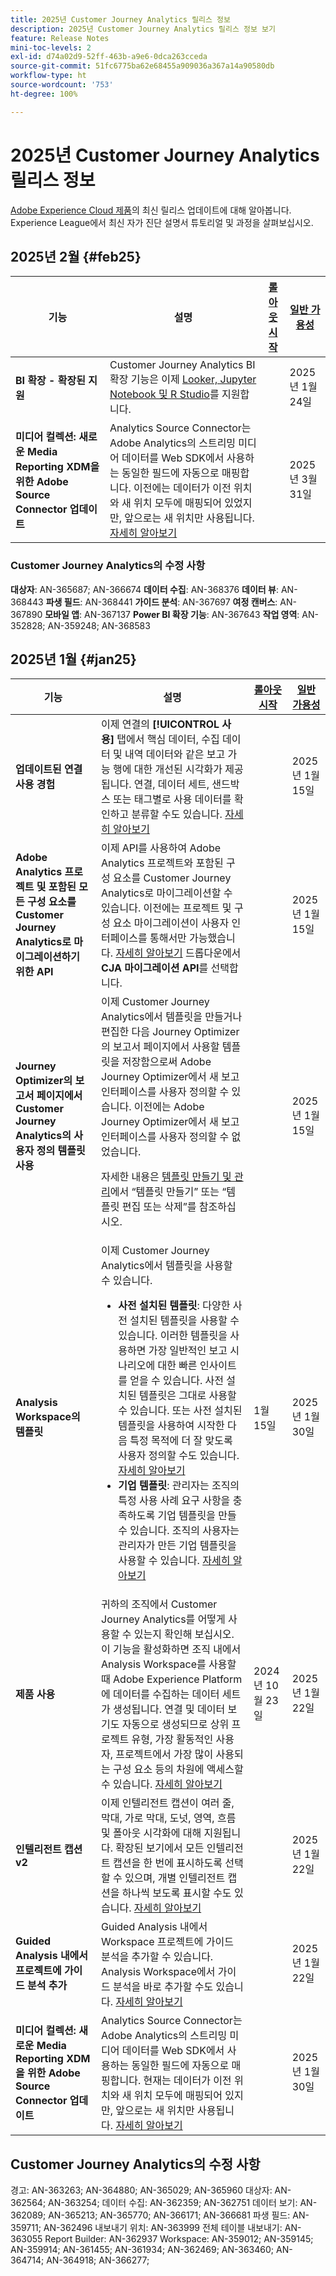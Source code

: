 ```yaml
---
title: 2025년 Customer Journey Analytics 릴리스 정보
description: 2025년 Customer Journey Analytics 릴리스 정보 보기
feature: Release Notes
mini-toc-levels: 2
exl-id: d74a02d9-52ff-463b-a9e6-0dca263cceda
source-git-commit: 51fc6775ba62e68455a909036a367a14a90580db
workflow-type: ht
source-wordcount: '753'
ht-degree: 100%

---
```


# 2025년 Customer Journey Analytics 릴리스 정보

[Adobe Experience Cloud 제품](https://business.adobe.com/products/adobe-experience-cloud-products.html)의 최신 릴리스 업데이트에 대해 알아봅니다. Experience League에서 최신 자가 진단 설명서 튜토리얼 및 과정을 살펴보십시오.

## 2025년 2월 {#feb25}

| 기능 | 설명 | [롤아웃 시작](releases.md) | [일반 가용성](releases.md) |
| ----------- | ---------- | ------- | ---- |
| **BI 확장 - 확장된 지원** | Customer Journey Analytics BI 확장 기능은 이제 [Looker, Jupyter Notebook 및 R Studio](https://experienceleague.adobe.com/ko/docs/analytics-platform/using/cja-usecases/data-views/bi-extension-usecases)를 지원합니다. |   | 2025년 1월 24일 |
| **미디어 컬렉션: 새로운 Media Reporting XDM을 위한 Adobe Source Connector 업데이트** | Analytics Source Connector는 Adobe Analytics의 스트리밍 미디어 데이터를 Web SDK에서 사용하는 동일한 필드에 자동으로 매핑합니다. 이전에는 데이터가 이전 위치와 새 위치 모두에 매핑되어 있었지만, 앞으로는 새 위치만 사용됩니다. [자세히 알아보기](https://experienceleague.adobe.com/ko/docs/analytics/implementation/aep-edge/xdm-var-mapping) |  | 2025년 3월 31일 |


### Customer Journey Analytics의 수정 사항

**대상자**: AN-365687; AN-366674
**데이터 수집**: AN-368376
**데이터 뷰**: AN-368443
**파생 필드**: AN-368441
**가이드 분석**: AN-367697
**여정 캔버스**: AN-367890
**모바일 앱**: AN-367137
**Power BI 확장 기능**: AN-367643
**작업 영역**: AN-352828; AN-359248; AN-368583



## 2025년 1월 {#jan25}

| 기능 | 설명 | [롤아웃 시작](releases.md) | [일반 가용성](releases.md) |
| ----------- | ---------- | ------- | ---- |
| **업데이트된 연결 사용 경험** | 이제 연결의 **[!UICONTROL 사용]** 탭에서 핵심 데이터, 수집 데이터 및 내역 데이터와 같은 보고 가능 행에 대한 개선된 시각화가 제공됩니다. 연결, 데이터 세트, 샌드박스 또는 태그별로 사용 데이터를 확인하고 분류할 수도 있습니다. [자세히 알아보기](https://experienceleague.adobe.com/ko/docs/analytics-platform/using/cja-connections/manage-connections#connections-usage) |  | 2025년 1월 15일 |
| **Adobe Analytics 프로젝트 및 포함된 모든 구성 요소를 Customer Journey Analytics로 마이그레이션하기 위한 API** | 이제 API를 사용하여 Adobe Analytics 프로젝트와 포함된 구성 요소를 Customer Journey Analytics로 마이그레이션할 수 있습니다. 이전에는 프로젝트 및 구성 요소 마이그레이션이 사용자 인터페이스를 통해서만 가능했습니다. [자세히 알아보기](https://adobedocs.github.io/analytics-2.0-apis/?urls.primaryName=CJA%20Migration%20APIs) 드롭다운에서 **CJA 마이그레이션 API**&#x200B;를 선택합니다. |  | 2025년 1월 15일 |
| **Journey Optimizer의 보고서 페이지에서 Customer Journey Analytics의 사용자 정의 템플릿 사용** | 이제 Customer Journey Analytics에서 템플릿을 만들거나 편집한 다음 Journey Optimizer의 보고서 페이지에서 사용할 템플릿을 저장함으로써 Adobe Journey Optimizer에서 새 보고 인터페이스를 사용자 정의할 수 있습니다. 이전에는 Adobe Journey Optimizer에서 새 보고 인터페이스를 사용자 정의할 수 없었습니다. <p>자세한 내용은 [템플릿 만들기 및 관리](https://experienceleague.adobe.com/ko/docs/analytics-platform/using/cja-workspace/templates/create-templates)에서 “템플릿 만들기” 또는 “템플릿 편집 또는 삭제”를 참조하십시오.  |  | 2025년 1월 15일 |
| **Analysis Workspace의 템플릿** | 이제 Customer Journey Analytics에서 템플릿을 사용할 수 있습니다.<ul><li>**사전 설치된 템플릿**: 다양한 사전 설치된 템플릿을 사용할 수 있습니다. 이러한 템플릿을 사용하면 가장 일반적인 보고 시나리오에 대한 빠른 인사이트를 얻을 수 있습니다. 사전 설치된 템플릿은 그대로 사용할 수 있습니다. 또는 사전 설치된 템플릿을 사용하여 시작한 다음 특정 목적에 더 잘 맞도록 사용자 정의할 수도 있습니다. [자세히 알아보기](/help/analysis-workspace/templates/use-templates.md)</li><li>**기업 템플릿**: 관리자는 조직의 특정 사용 사례 요구 사항을 충족하도록 기업 템플릿을 만들 수 있습니다. 조직의 사용자는 관리자가 만든 기업 템플릿을 사용할 수 있습니다. [자세히 알아보기](/help/analysis-workspace/templates/create-templates.md)</li></ul> | 1월 15일 | 2025년 1월 30일 |
| **제품 사용** | 귀하의 조직에서 Customer Journey Analytics를 어떻게 사용할 수 있는지 확인해 보십시오. 이 기능을 활성화하면 조직 내에서 Analysis Workspace를 사용할 때 Adobe Experience Platform에 데이터를 수집하는 데이터 세트가 생성됩니다. 연결 및 데이터 보기도 자동으로 생성되므로 상위 프로젝트 유형, 가장 활동적인 사용자, 프로젝트에서 가장 많이 사용되는 구성 요소 등의 차원에 액세스할 수 있습니다. [자세히 알아보기](/help/tools/product-usage/usage-overview.md) | 2024년 10월 23일 | 2025년 1월 22일 |
| **인텔리전트 캡션 v2** | 이제 인텔리전트 캡션이 여러 줄, 막대, 가로 막대, 도넛, 영역, 흐름 및 폴아웃 시각화에 대해 지원됩니다. 확장된 보기에서 모든 인텔리전트 캡션을 한 번에 표시하도록 선택할 수 있으며, 개별 인텔리전트 캡션을 하나씩 보도록 표시할 수도 있습니다. [자세히 알아보기](https://experienceleague.adobe.com/ko/docs/analytics-platform/using/cja-workspace/visualizations/intelligent-captions) |  | 2025년 1월 22일 |
| **Guided Analysis 내에서 프로젝트에 가이드 분석 추가** | Guided Analysis 내에서 Workspace 프로젝트에 가이드 분석을 추가할 수 있습니다. Analysis Workspace에서 가이드 분석을 바로 추가할 수도 있습니다. [자세히 알아보기](https://experienceleague.adobe.com/ko/docs/analytics-platform/using/guided-analysis/overview) |  | 2025년 1월 22일 |
| **미디어 컬렉션: 새로운 Media Reporting XDM을 위한 Adobe Source Connector 업데이트** | Analytics Source Connector는 Adobe Analytics의 스트리밍 미디어 데이터를 Web SDK에서 사용하는 동일한 필드에 자동으로 매핑합니다. 현재는 데이터가 이전 위치와 새 위치 모두에 매핑되어 있지만, 앞으로는 새 위치만 사용됩니다. [자세히 알아보기](https://experienceleague.adobe.com/ko/docs/analytics/implementation/aep-edge/xdm-var-mapping) |  | 2025년 1월 30일 |

## Customer Journey Analytics의 수정 사항

경고: AN-363263; AN-364880; AN-365029; AN-365960
대상자: AN-362564; AN-363254;
데이터 수집: AN-362359; AN-362751
데이터 보기: AN-362089; AN-365213; AN-365770; AN-366171; AN-366681
파생 필드: AN-359711; AN-362496
내보내기 위치: AN-363999
전체 테이블 내보내기: AN-363055
Report Builder: AN-362937
Workspace: AN-359012; AN-359145; AN-359914; AN-361455; AN-361934; AN-362469; AN-363460; AN-364714; AN-364918; AN-366277;
